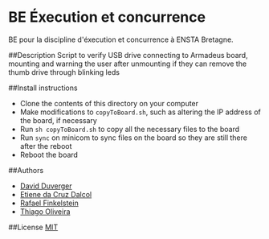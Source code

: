 # BE Éxecution et concurrence

BE pour la discipline d'éxecution et concurrence à ENSTA Bretagne.

##Description
Script to verify USB drive connecting to Armadeus board, mounting and warning the user after unmounting if they can remove the thumb drive through blinking leds

##Install instructions

* Clone the contents of this directory on your computer
* Make modifications to `copyToBoard.sh`, such as altering the IP address of the board, if necessary
* Run `sh copyToBoard.sh` to copy all the necessary files to the board
* Run `sync` on minicom to sync files on the board so they are still there after the reboot
* Reboot the board

##Authors
* [David Duverger](https://github.com/DavidDUVERGER)
* [Etiene da Cruz Dalcol](https://github.com/Etiene)
* [Rafael Finkelstein](https://github.com/Finkelrf)
* [Thiago Oliveira](https://github.com/thiagoliveira)


##License
[MIT](https://github.com/Etiene/BE_crypto_USB/blob/master/README.md)
